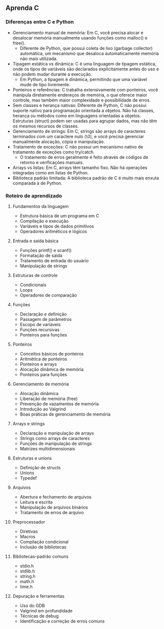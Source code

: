## Aprenda C

### Diferenças entre C e Python

- Gerenciamento manual de memória: Em C, você precisa alocar e desalocar memória manualmente usando funções como malloc() e free().
    - Diferente de Python, que possui coleta de lixo (garbage collector) automática, um mecanismo que desaloca automaticamente memória não mais utilizada.
- Tipagem estática vs dinâmica: C é uma linguagem de tipagem estática, onde os tipos de variáveis são declarados explicitamente antes do uso e não podem mudar durante a execução.
    - Em Python, a tipagem é dinâmica, permitindo que uma variável mude de tipo livremente.
- Ponteiros e referências: C trabalha extensivamente com ponteiros, você manipula diretamente endereços de memória, o que oferece maior controle, mas também maior complexidade e possibilidade de erros.
- Sem classes e herança nativas: Diferente de Python, C não possui suporte nativo para programação orientada a objetos. Não há classes, herança ou métodos como em linguagens orientadas a objetos. Estruturas (struct) podem ser usadas para agrupar dados, mas não têm os mesmos recursos de classes.
- Gerenciamento de strings: Em C, strings são arrays de caracteres terminados com um caractere nulo (\0), e você precisa gerenciar manualmente alocação, cópia e manipulação.
- Tratamento de exceções: C não possui um mecanismo nativo de tratamento de exceções como try/catch.
    - O tratamento de erros geralmente é feito através de códigos de retorno e verificações manuais.
- Arrays vs listas: Em C, arrays têm tamanho fixo. Não há operações integradas como em listas de Python.
- Biblioteca padrão limitada: A biblioteca padrão de C é muito mais enxuta comparada à de Python.

### Roteiro de aprendizado

1. Fundamentos da linguagem
   - Estrutura básica de um programa em C
   - Compilação e execução
   - Variáveis e tipos de dados primitivos
   - Operadores aritméticos e lógicos

2. Entrada e saída básica
   - Funções printf() e scanf()
   - Formatação de saída
   - Tratamento de entrada do usuário
   - Manipulação de strings

3. Estruturas de controle
   - Condicionais
   - Loops
   - Operadores de comparação

4. Funções
   - Declaração e definição
   - Passagem de parâmetros
   - Escopo de variáveis
   - Funções recursivas
   - Ponteiros para funções

5. Ponteiros
   - Conceitos básicos de ponteiros
   - Aritmética de ponteiros
   - Ponteiros e arrays
   - Alocação dinâmica de memória
   - Ponteiros para funções

6. Gerenciamento de memória
   - Alocação dinâmica
   - Liberação de memória (free)
   - Prevenção de vazamentos de memória
   - Introdução ao Valgrind
   - Boas práticas de gerenciamento de memória

7. Arrays e strings
   - Declaração e manipulação de arrays
   - Strings como arrays de caracteres
   - Funções de manipulação de strings
   - Matrizes multidimensionais

8. Estruturas e unions
   - Definição de structs
   - Unions
   - Typedef

9. Arquivos
   - Abertura e fechamento de arquivos
   - Leitura e escrita
   - Manipulação de arquivos binários
   - Tratamento de erros de arquivo

10. Preprocessador
    - Diretivas
    - Macros
    - Compilação condicional
    - Inclusão de bibliotecas

11. Bibliotecas-padrão comuns
    - stdio.h
    - stdlib.h
    - string.h
    - math.h
    - time.h

12. Depuração e ferramentas
    - Uso do GDB
    - Valgrind em profundidade
    - Técnicas de debug
    - Identificação e correção de erros comuns
